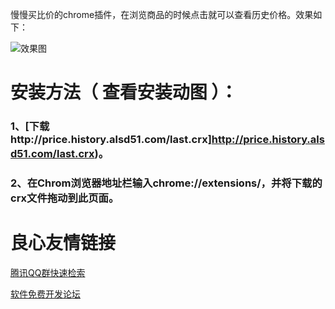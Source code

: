 慢慢买比价的chrome插件，在浏览商品的时候点击就可以查看历史价格。效果如下：

![效果图](https://gitee.com/uploads/images/2017/1101/231638_2ceaaa86_16313.png)




# 安装方法（ 查看安装动图 ）：
### 1、[下载http://price.history.alsd51.com/last.crx]http://price.history.alsd51.com/last.crx)。
### 2、在Chrom浏览器地址栏输入chrome://extensions/，并将下载的crx文件拖动到此页面。






 # 良心友情链接

[腾讯QQ群快速检索](http://u.720life.cn/s/8cf73f7c)

[软件免费开发论坛](http://u.720life.cn/s/bbb01dc0)